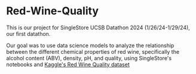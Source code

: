 # Red-Wine-Quality
This is our project for SingleStore UCSB Datathon 2024 (1/26/24-1/29/24), our first datathon.

Our goal was to use data science models to analyze the relationship between the
different chemical properties of red wine, specifically the alcohol content (ABV), 
density, pH, and quality, using SingleStore's notebooks and [Kaggle's Red Wine Quality dataset](https://www.kaggle.com/datasets/uciml/red-wine-quality-cortez-et-al-2009/data)


